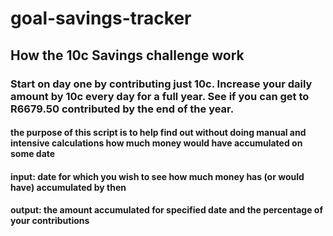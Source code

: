 # goal-savings-tracker

## How the 10c Savings challenge work
### Start on day one by contributing just 10c. Increase your daily amount by 10c every day for a full year. See if you can get to R6679.50 contributed by the end of the year.
#### the purpose of this script is to help find out without doing manual and intensive calculations how much money would have accumulated on some date
#### input: date for which you wish to see how much money has (or would have) accumulated by then
#### output: the amount accumulated for specified date and the percentage of your contributions
